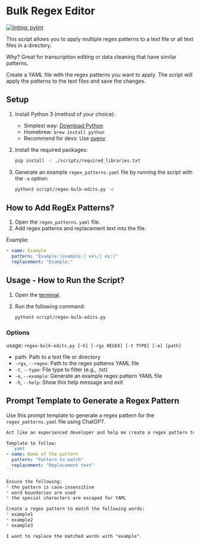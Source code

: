# Bulk Regex Editor

[![linting: pylint](https://img.shields.io/badge/linting-pylint-yellowgreen)](https://github.com/pylint-dev/pylint)

This script allows you to apply multiple regex patterns to a text file or all text files in a directory.

Why? Great for transcription editing or data cleaning that have similar patterns.

Create a YAML file with the regex patterns you want to apply. The script will apply the patterns to the text files and save the changes.

## Setup

1. Install Python 3 (method of your choice):
    * Simplest way: [Download Python](https://www.python.org/downloads/)
    * Homebrew: `brew install python`
    * Recommend for devs: Use [pyenv](https://github.com/pyenv/pyenv#getting-pyenv)
1. Install the required packages:

    ```bash
    pip install -r ./scripts/required_libraries.txt
    ```

1. Generate an example `regex_patterns.yaml` file by running the script with the `-e` option:

    ```bash
    python3 script/regex-bulk-edits.py -e
    ```

## How to Add RegEx Patterns?

1. Open the `regex_patterns.yaml` file.
2. Add regex patterns and replacement text into the file.

Example:

```yaml
- name: Example
  pattern: "Example:|example:| ex\/| ex:|"
  replacement: "Example:"
```

## Usage - How to Run the Script?

1. Open the [terminal](https://support.apple.com/guide/terminal/get-started-pht23b129fed/).
1. Run the following command:

    ```bash
    python3 script/regex-bulk-edits.py
    ```

### Options

usage: `regex-bulk-edits.py [-h] [-rgx REGEX] [-t TYPE] [-e] [path]`

* path: Path to a text file or directory
* `-rgx`, `--regex`: Path to the regex patterns YAML file
* `-t`, `--type`: File type to filter (e.g., .txt)
* `-e`, `--example`: Generate an example regex pattern YAML file
* `-h`, `--help`: Show this help message and exit


## Prompt Template to Generate a Regex Pattern

Use this prompt template to generate a regex pattern for the `regex_patterns.yaml` file using ChatGPT.

````md
Act like an experienced developer and help me create a regex pattern to find words for my YAML file.

Template to follow:
```yaml
- name: Name of the pattern
  pattern: "Pattern to match"
  replacement: "Replacement text"
```

Ensure the following:
* the pattern is case-insensitive
* word boundaries are used
* the special characters are escaped for YAML

Create a regex pattern to match the following words:
* example1
* example2
* example3

I want to replace the matched words with "example".
````
